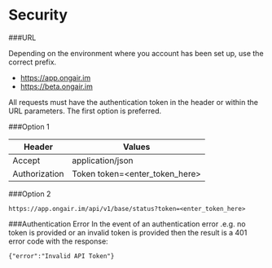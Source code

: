 # Security

###URL

Depending on the environment where you account has been set up, use the correct prefix.

- https://app.ongair.im
- https://beta.ongair.im

All requests must have the authentication token in the header or within the URL parameters. The first option is preferred.

###Option 1

|Header        | Values        |
|-------------|-------------|
|Accept|application/json|
|Authorization| Token token=<enter_token_here>|

###Option 2

    https://app.ongair.im/api/v1/base/status?token=<enter_token_here>

###Authentication Error
In the event of an authentication error .e.g. no token is provided or an invalid token is provided then the result is a 401 error code with the response:

    {"error":"Invalid API Token"}
